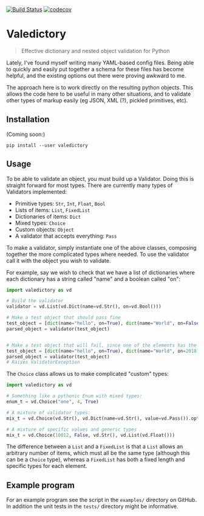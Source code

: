 [![Build Status](https://travis-ci.org/benkrikler/valedictory.svg?branch=master)](https://travis-ci.org/benkrikler/valedictory)
[![codecov](https://codecov.io/gh/benkrikler/valedictory/branch/master/graph/badge.svg)](https://codecov.io/gh/benkrikler/valedictory)

Valedictory
===========

> Effective dictionary and nested object validation for Python

Lately, I've found myself writing many YAML-based config files.
Being able to quickly and easily put together a schema for these files has become helpful, and the existing options out there were proving awkward to me.

The approach here is to work directly on the resulting python objects.
This allows the code here to be useful in many other situations, and to validate other types of markup easily (eg JSON, XML (?), pickled primitives, etc).

## Installation
(Coming soon:)
```
pip install --user valedictory
```

## Usage
To be able to validate an object, you must build up a Validator.  Doing this is straight forward for most types.
There are currently many types of Validators implemented:
* Primitive types: `Str`, `Int`, `Float`, `Bool`
* Lists of items: `List`, `FixedList`
* Dictionaries of items: `Dict`
* Mixed types: `Choice`
* Custom objects: `Object`
* A validator that accepts everything: `Pass`

To make a validator, simply instantiate one of the above classes, composing together the more complicated types where needed.
To use the validator call it with the object you wish to validate.

For example, say we wish to check that we have a list of dictionaries where each dictionary has a string called "name" and a boolean called "on":
```python
import valedictory as vd

# Build the validator
validator = vd.List(vd.Dict(name=vd.Str(), on=vd.Bool()))

# Make a test object that should pass fine
test_object = [dict(name="hello", on=True), dict(name="World", on=False)]
parsed_object = validator(test_object)


# Make a test object that will fail, since one of the elements has the wrong type:
test_object = [dict(name="hello", on=True), dict(name="World", on=2018)]
parsed_object = validator(test_object)
# Raises ValidatorException
```

The `Choice` class allows us to make complicated "custom" types:
```python
import valedictory as vd

# Something like a pythonic Enum with mixed types:
enum_t = vd.Choice("one", 4, True)

# A mixture of validator types:
mix_t = vd.Choice(vd.Str(), vd.Dict(name=vd.Str(), value=vd.Pass()).opts(need_all_keys=True))

# A mixture of specific values and generic types
mix_t = vd.Choice(10012, False, vd.Str(), vd.List(vd.Float()))
```

The difference between a `List` and a `FixedList` is that a `List` allows an
arbitrary number of items, which must all be the same type (although this can
be a `Choice` type), whereas a `FixedList` has both a fixed length and specific types for each element.

## Example program
For an example program see the script in the `examples/` directory on GitHub.  In addition the unit tests in the `tests/` directory might be informative.
